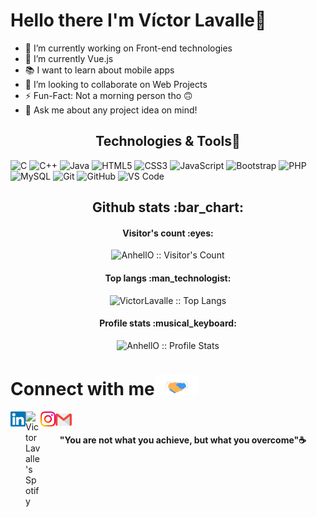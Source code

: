 # Hello there I'm Víctor Lavalle🖖

- 🔭 I’m currently working on Front-end technologies <br>
- 🌱 I’m currently  Vue.js <img src="https://upload.wikimedia.org/wikipedia/commons/thumb/9/95/Vue.js_Logo_2.svg/1200px-Vue.js_Logo_2.svg.png"  height="13" width="16">  <br>
-  :books: I want to learn about mobile apps <img src="https://cdn.worldvectorlogo.com/logos/android-4.svg"  height="13" width="22"> <br>
- 👯 I’m looking to collaborate on Web Projects <br>
- ⚡️ Fun-Fact: Not a morning person tho 🙃
- 💬 Ask me about any project idea on mind! <br>


<h2 align="center">Technologies & Tools🔧</h2>

<p align="center">
  
![C](https://img.shields.io/badge/-3d3d3d?style=flat&logo=c&logoColor=white&link=https://github.com/VictorLavalle)
![C++](https://img.shields.io/badge/-C++-yellow?style=flat&logo=c%2B%2B)
![Java](https://img.shields.io/badge/Java-orange?style=flat&logo=java&logoColor=white&link=https://github.com/VictorLavalle)
![HTML5](https://img.shields.io/badge/-HTML5-%23E44D27?style=flat-square&logo=html5&logoColor=ffffff)
![CSS3](https://img.shields.io/badge/-CSS3-%231572B6?style=flat-square&logo=css3)
![JavaScript](https://img.shields.io/badge/-JavaScript-black?style=flat-square&logo=javascript)
![Bootstrap](https://img.shields.io/badge/-Bootstrap-563D7C?style=flat-square&logo=bootstrap)
![PHP](https://img.shields.io/badge/-PHP-black?style=flat-square&logo=php)
![MySQL](https://img.shields.io/badge/-MySQL-white?style=flat-square&logo=mysql)
![Git](https://img.shields.io/badge/-Git-black?style=flat-square&logo=git)
![GitHub](https://img.shields.io/badge/-GitHub-181717?style=flat-square&logo=github)
![VS Code](http://img.shields.io/badge/-VS%20Code-007ACC?style=flat-square&logo=visual-studio-code)


</p>

<h2 align="center">Github stats :bar_chart:</h2>
<h4 align="center">Visitor's count :eyes:</h4>
<p align="center"><img src="https://profile-counter.glitch.me/{VictorLavalle}/count.svg" alt="AnhellO :: Visitor's Count" /></p>

<h4 align="center">Top langs :man_technologist:</h4>

<p align="center"><img src="https://github-readme-stats.vercel.app/api/top-langs/?username=VictorLavalle&langs_count=10&theme=tokyonight&layout=compact" alt="VictorLavalle :: Top Langs" /></p>

<h4 align="center">Profile stats :musical_keyboard:</h4>

<p align="center"><img src="https://github-readme-stats.vercel.app/api?username=VictorLavalle&show_icons=true&theme=synthwave" alt="AnhellO :: Profile Stats" /></p>

# Connect with me<img src="https://github.com/SatYu26/SatYu26/blob/master/Assets/Handshake.gif" height="32px">

  <a href="https://www.linkedin.com/in/victorlavalle/" target="_blank">
    <img align="left" alt="Victor Lavalle's LinkedIN" title="LinkedIn | Victor Lavalle" width="24px"
         src="https://github.com/SatYu26/SatYu26/blob/master/Assets/Linkedin.svg" />
  </a> 
<a href="https://open.spotify.com/user/12162491139?si=eNAYvt67Q9O8VE_Q71DKjA&nd=1" target="_blank">
  <img align="left" alt="Victor Lavalle's Spotify" title="Spotify | Victor Lavalle" width="24px"
       src="https://raw.githubusercontent.com/peterthehan/peterthehan/master/assets/spotify.svg" />
</a>
  <a href="https://www.instagram.com/vmlc.exe/ " target="_blank">
    <img align="left" alt="Victor Lavalle's Instagram" title="Instagram | Victor Lavalle" width="24px" src="https://github.com/SatYu26/SatYu26/blob/master/Assets/Instagram.svg" />
  </a> 
  <a href="mailto:vmlc1499@gmail.com?Subject=Aqui%20el%20asunto%20del%20mail">
    <img align="left" alt="Victor Lavalle's Gmail" title="Gmail | Victor Lavalle" width="26px" src="https://github.com/SatYu26/SatYu26/blob/master/Assets/Gmail.svg" />
  </a>
  
<br> 
<h4 align="center">"You are not what you achieve, but what you overcome"☕</h4>
